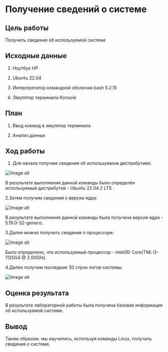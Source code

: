 # Получение сведений о системе

## Цель работы

Получить сведения об используемой системе

## Исходные данные

1. Ноутбук HP

2. Ubuntu 22.04

3. Интерпретатор командной оболочки bash 5.2.15

4. Эмулятор терминала Konsole

## План

1. Ввод команд в эмулятор терминала

2. Анализ данных

## Ход работы

1. Для начала получим сведения об используемом дистрибутиве:

![Image alt](https://github.com/Reck171/auth_NSD/raw/main/Lab1/screenshot/тмп_скрин1.PNG)


В результате выполнения данной команды было определён используемый дистрибутив - Ubuntu 22.04.2 LTS .

2.Затем получим сведения о версии ядра:

![Image alt](https://github.com/Reck171/auth_NSD/raw/main/Lab1/screenshot/тмп_скрин2.PNG)


В результате выполнения данной команды была получена версия ядра - 5.19.0-32-generic.

3.Далее можно получить сведения о процессоре:

![Image alt](https://github.com/Reck171/auth_NSD/raw/main/Lab1/screenshot/тмп_скрин3.PNG)

Было определено, что используемый процессор - Intel(R) Core(TM) i3-1125G4 @ 2.00GHz.

4.Далее получим последние 30 строк логов системы:

![Image alt](https://github.com/Reck171/auth_NSD/raw/main/Lab1/screenshot/тмп_скрин4.PNG)

## Оценка результата

В результате лабораторной работы была получена базовая информация об используемой системе.

## Вывод

Таким образом. мы научились, используя команды Linux, получать сведения о системе.
